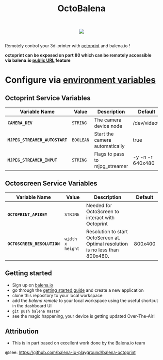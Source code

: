 <h1 align="center"> OctoBalena</h1><br>
  <p align="center" >
  <img align="center" src="https://user-images.githubusercontent.com/26458780/69140128-cba46e80-0ab9-11ea-8980-075f71039643.png">
  <br><br>
</p>

Remotely control your 3d-printer with [octoprint](https://github.com/foosel/OctoPrint) and balena.io !

**octoprint can be exposed on port 80 which can be remotely accessible via balena.io [public URL](https://docs.balena.io/management/devices/#enable-public-device-url) feature**

# Configure via [environment variables](https://docs.resin.io/management/env-vars/)

## Octoprint Service Variables
Variable Name | Value | Description | Default
------------ | ------------- | ------------- | -------------
**`CAMERA_DEV`** | `STRING` | The camera device node | /dev/video0
**`MJPEG_STREAMER_AUTOSTART 	`** | `BOOLEAN` | Start the camera automatically  | true
**`MJPEG_STREAMER_INPUT`** | `STRING` | Flags to pass to mjpg_streamer | -y -n -r 640x480

## Octoscreen Service Variables
Variable Name | Value | Description | Default
------------ | ------------- | ------------- | -------------
**`OCTOPRINT_APIKEY`** | `STRING` | Needed for OctoScreen to interact with Octoprint | 
**`OCTOSCREEN_RESOLUTION`** | `width x height` | Resolution to start OctoScreen at. Optimal resolution is no less than 800x480.  | 800x400

## Getting started

- Sign up on [balena.io](https://dashboard.balena.io/signup)
- go through the [getting started guide](http://docs.balena.io/raspberrypi/nodejs/getting-started/) and create a new application
- clone this repository to your local workspace
- add the _balena remote_ to your local workspace using the useful shortcut in the dashboard UI
- `git push balena master`
- see the magic happening, your device is getting updated Over-The-Air!

## Attribution

- This is in part based on excellent work done by the Balena.io team

@see: https://github.com/balena-io-playground/balena-octoprint
